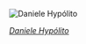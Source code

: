 
![Daniele Hypólito](https://upload.wikimedia.org/wikipedia/commons/thumb/c/cc/ESTADOS_UNIDOS_LEVAM_OURO_NA_GIN%C3%81STICA_FEMININA_POR_EQUIPES_DOS_JOGOS_OL%C3%8DMPICOS_RIO_2016_%2828849586476%29_%28cropped%29.jpg/600px-ESTADOS_UNIDOS_LEVAM_OURO_NA_GIN%C3%81STICA_FEMININA_POR_EQUIPES_DOS_JOGOS_OL%C3%8DMPICOS_RIO_2016_%2828849586476%29_%28cropped%29.jpg)

*[Daniele Hypólito](https://wikipedia.org/wiki/File:ESTADOS_UNIDOS_LEVAM_OURO_NA_GIN%C3%81STICA_FEMININA_POR_EQUIPES_DOS_JOGOS_OL%C3%8DMPICOS_RIO_2016_(28849586476)_(cropped).jpg)*
